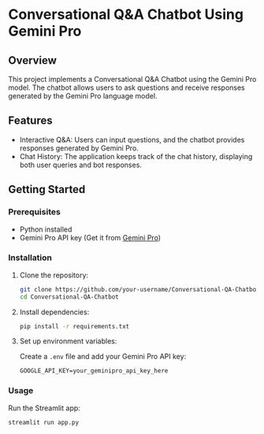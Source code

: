 # Conversational Q&A Chatbot Using Gemini Pro

## Overview

This project implements a Conversational Q&A Chatbot using the Gemini Pro model. The chatbot allows users to ask questions and receive responses generated by the Gemini Pro language model.

## Features

- Interactive Q&A: Users can input questions, and the chatbot provides responses generated by Gemini Pro.
- Chat History: The application keeps track of the chat history, displaying both user queries and bot responses.

## Getting Started

### Prerequisites

- Python installed
- Gemini Pro API key (Get it from [Gemini Pro](https://gemini-pro.com/))

### Installation

1. Clone the repository:

    ```bash
    git clone https://github.com/your-username/Conversational-QA-Chatbot.git
    cd Conversational-QA-Chatbot
    ```

2. Install dependencies:

    ```bash
    pip install -r requirements.txt
    ```

3. Set up environment variables:

    Create a `.env` file and add your Gemini Pro API key:

    ```env
    GOOGLE_API_KEY=your_geminipro_api_key_here
    ```

### Usage

Run the Streamlit app:

```bash
streamlit run app.py
